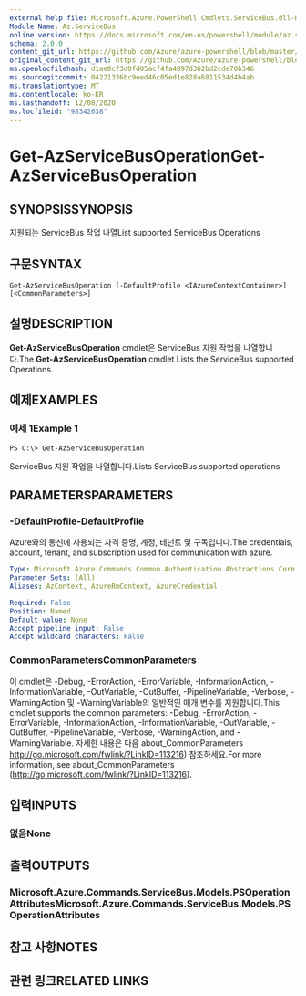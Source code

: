 ```yaml
---
external help file: Microsoft.Azure.PowerShell.Cmdlets.ServiceBus.dll-Help.xml
Module Name: Az.ServiceBus
online version: https://docs.microsoft.com/en-us/powershell/module/az.servicebus/get-azservicebusoperation
schema: 2.0.0
content_git_url: https://github.com/Azure/azure-powershell/blob/master/src/ServiceBus/ServiceBus/help/Get-AzServiceBusOperation.md
original_content_git_url: https://github.com/Azure/azure-powershell/blob/master/src/ServiceBus/ServiceBus/help/Get-AzServiceBusOperation.md
ms.openlocfilehash: d1ae8cf3d0fd05acf4fa4897d362bd2cde70b346
ms.sourcegitcommit: 04221336bc9eed46c05ed1e828a6811534d4b4ab
ms.translationtype: MT
ms.contentlocale: ko-KR
ms.lasthandoff: 12/08/2020
ms.locfileid: "98342638"
---
```

# <span data-ttu-id="a04d3-101">Get-AzServiceBusOperation</span><span class="sxs-lookup"><span data-stu-id="a04d3-101">Get-AzServiceBusOperation</span></span>

## <span data-ttu-id="a04d3-102">SYNOPSIS</span><span class="sxs-lookup"><span data-stu-id="a04d3-102">SYNOPSIS</span></span>
<span data-ttu-id="a04d3-103">지원되는 ServiceBus 작업 나열</span><span class="sxs-lookup"><span data-stu-id="a04d3-103">List supported ServiceBus Operations</span></span>

## <span data-ttu-id="a04d3-104">구문</span><span class="sxs-lookup"><span data-stu-id="a04d3-104">SYNTAX</span></span>

```
Get-AzServiceBusOperation [-DefaultProfile <IAzureContextContainer>] [<CommonParameters>]
```

## <span data-ttu-id="a04d3-105">설명</span><span class="sxs-lookup"><span data-stu-id="a04d3-105">DESCRIPTION</span></span>
<span data-ttu-id="a04d3-106">**Get-AzServiceBusOperation** cmdlet은 ServiceBus 지원 작업을 나열합니다.</span><span class="sxs-lookup"><span data-stu-id="a04d3-106">The **Get-AzServiceBusOperation** cmdlet Lists the ServiceBus supported Operations.</span></span>

## <span data-ttu-id="a04d3-107">예제</span><span class="sxs-lookup"><span data-stu-id="a04d3-107">EXAMPLES</span></span>

### <span data-ttu-id="a04d3-108">예제 1</span><span class="sxs-lookup"><span data-stu-id="a04d3-108">Example 1</span></span>
```
PS C:\> Get-AzServiceBusOperation
```

<span data-ttu-id="a04d3-109">ServiceBus 지원 작업을 나열합니다.</span><span class="sxs-lookup"><span data-stu-id="a04d3-109">Lists ServiceBus supported operations</span></span>

## <span data-ttu-id="a04d3-110">PARAMETERS</span><span class="sxs-lookup"><span data-stu-id="a04d3-110">PARAMETERS</span></span>

### <span data-ttu-id="a04d3-111">-DefaultProfile</span><span class="sxs-lookup"><span data-stu-id="a04d3-111">-DefaultProfile</span></span>
<span data-ttu-id="a04d3-112">Azure와의 통신에 사용되는 자격 증명, 계정, 테넌트 및 구독입니다.</span><span class="sxs-lookup"><span data-stu-id="a04d3-112">The credentials, account, tenant, and subscription used for communication with azure.</span></span>

```yaml
Type: Microsoft.Azure.Commands.Common.Authentication.Abstractions.Core.IAzureContextContainer
Parameter Sets: (All)
Aliases: AzContext, AzureRmContext, AzureCredential

Required: False
Position: Named
Default value: None
Accept pipeline input: False
Accept wildcard characters: False
```

### <span data-ttu-id="a04d3-113">CommonParameters</span><span class="sxs-lookup"><span data-stu-id="a04d3-113">CommonParameters</span></span>
<span data-ttu-id="a04d3-114">이 cmdlet은 -Debug, -ErrorAction, -ErrorVariable, -InformationAction, -InformationVariable, -OutVariable, -OutBuffer, -PipelineVariable, -Verbose, -WarningAction 및 -WarningVariable의 일반적인 매개 변수를 지원합니다.</span><span class="sxs-lookup"><span data-stu-id="a04d3-114">This cmdlet supports the common parameters: -Debug, -ErrorAction, -ErrorVariable, -InformationAction, -InformationVariable, -OutVariable, -OutBuffer, -PipelineVariable, -Verbose, -WarningAction, and -WarningVariable.</span></span> <span data-ttu-id="a04d3-115">자세한 내용은 다음 about_CommonParameters http://go.microsoft.com/fwlink/?LinkID=113216) 참조하세요.</span><span class="sxs-lookup"><span data-stu-id="a04d3-115">For more information, see about_CommonParameters (http://go.microsoft.com/fwlink/?LinkID=113216).</span></span>

## <span data-ttu-id="a04d3-116">입력</span><span class="sxs-lookup"><span data-stu-id="a04d3-116">INPUTS</span></span>

### <span data-ttu-id="a04d3-117">없음</span><span class="sxs-lookup"><span data-stu-id="a04d3-117">None</span></span>

## <span data-ttu-id="a04d3-118">출력</span><span class="sxs-lookup"><span data-stu-id="a04d3-118">OUTPUTS</span></span>

### <span data-ttu-id="a04d3-119">Microsoft.Azure.Commands.ServiceBus.Models.PSOperationAttributes</span><span class="sxs-lookup"><span data-stu-id="a04d3-119">Microsoft.Azure.Commands.ServiceBus.Models.PSOperationAttributes</span></span>

## <span data-ttu-id="a04d3-120">참고 사항</span><span class="sxs-lookup"><span data-stu-id="a04d3-120">NOTES</span></span>

## <span data-ttu-id="a04d3-121">관련 링크</span><span class="sxs-lookup"><span data-stu-id="a04d3-121">RELATED LINKS</span></span>
